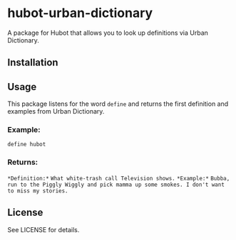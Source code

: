 # hubot-urban-dictionary
A package for Hubot that allows you to look up definitions via Urban Dictionary.

## Installation

## Usage
This package listens for the word `define` and returns the first definition and
examples from Urban Dictionary.

### Example:
`define hubot`

### Returns:
`*Definition:*`
`What white-trash call Television shows.`
`*Example:*`
`Bubba, run to the Piggly Wiggly and pick mamma up some smokes. I don't want`
`to miss my stories.`

## License
See LICENSE for details.
